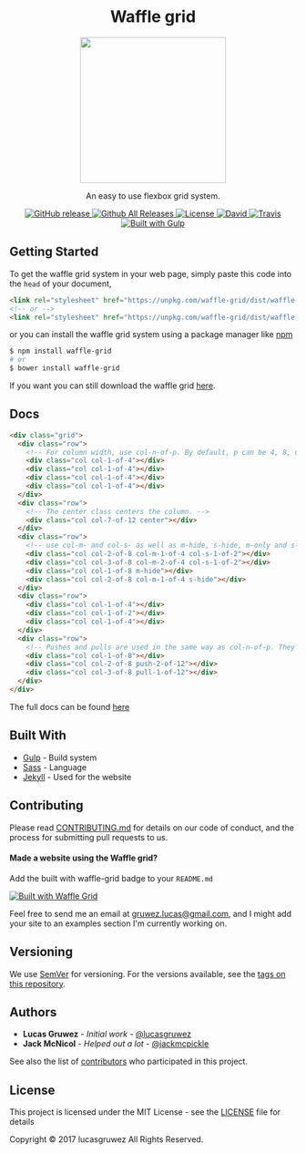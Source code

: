 <h1 align="center">Waffle grid</h1>
<p align="center">
  <img height="256" src="https://rawgit.com/lucasgruwez/waffle-grid/master/docs/img/waffle-logo.svg"/>
</p>
<p align="center">
An easy to use flexbox grid system.
</p>

<p align="center">
  <a href="https://github.com/lucasgruwez/waffle-grid/releases">
    <img src="https://img.shields.io/github/release/lucasgruwez/waffle-grid.svg" alt="GitHub release" data-pin-nopin="true">
  </a>
  <a href="">
    <img src="https://img.shields.io/github/downloads/lucasgruwez/waffle-grid/total.svg" alt="Github All Releases" data-pin-nopin="true">
  </a>
  <a href="LICENSE">
    <img src="https://img.shields.io/github/license/lucasgruwez/waffle-grid.svg" alt="License" data-pin-nopin="true">
  </a>
  <a href="">
    <img src="https://img.shields.io/david/dev/lucasgruwez/waffle-grid.svg" alt="David" data-pin-nopin="true">
  </a>
  <a href="https://travis-ci.org/lucasgruwez/waffle-grid">
    <img src="https://img.shields.io/travis/lucasgruwez/waffle-grid.svg" alt="Travis" data-pin-nopin="true">
    </a>
  <a href="http://gulpjs.com/">
    <img src="https://img.shields.io/badge/Built%20with-Gulp-%23CF4646.svg" alt="Built with Gulp" data-pin-nopin="true">
  </a>
</p>


## Getting Started

To get the waffle grid system in your web page, simply paste this code into the `head` of your document,
```html
<link rel="stylesheet" href="https://unpkg.com/waffle-grid/dist/waffle-grid.min.css">
<!-- or -->
<link rel="stylesheet" href="https://unpkg.com/waffle-grid/dist/waffle-grid.css">
```
or you can install the waffle grid system using a package manager like [npm](https://npmjs.com/package/waffle-grid)
```bash
$ npm install waffle-grid
# or
$ bower install waffle-grid
```
If you want you can still download the waffle grid [here](https://github.com/lucasgruwez/waffle-grid/releases/download/v1.3.1/waffle-grid.min.css).

## Docs

```html
<div class="grid">
  <div class="row">
    <!-- For column width, use col-n-of-p. By default, p can be 4, 8, or 12 -->
    <div class="col col-1-of-4"></div>
    <div class="col col-1-of-4"></div>
    <div class="col col-1-of-4"></div>
    <div class="col col-1-of-4"></div>
  </div>
  <div class="row">
    <!-- The center class centers the column. -->
    <div class="col col-7-of-12 center"></div>
  </div>
  <div class="row">
    <!-- use col-m- and col-s- as well as m-hide, s-hide, m-only and s-only to make your grid responsive -->
    <div class="col col-2-of-8 col-m-1-of-4 col-s-1-of-2"></div>
    <div class="col col-3-of-8 col-m-2-of-4 col-s-1-of-2"></div>
    <div class="col col-1-of-8 m-hide"></div>
    <div class="col col-2-of-8 col-m-1-of-4 s-hide"></div>
  </div>
  <div class="row">
    <div class="col col-1-of-4"></div>
    <div class="col col-1-of-2"></div>
    <div class="col col-1-of-4"></div>
  </div>
  <div class="row">
    <!-- Pushes and pulls are used in the same way as col-n-of-p. They can also be responsive, like pull-m-1-of-4 -->
    <div class="col col-1-of-8"></div>
    <div class="col col-2-of-8 push-2-of-12"></div>
    <div class="col col-3-of-8 pull-1-of-12"></div>
  </div>
</div>
```

The full docs can be found [here](https://github.com/lucasgruwez/waffle-grid/wiki)

## Built With

* [Gulp](http://gulpjs.com/) - Build system
* [Sass](https://sass-lang.com/) - Language
* [Jekyll](https://jekyllrb.com/) - Used for the website

## Contributing

Please read [CONTRIBUTING.md](./.github/CONTRIBUTING.md) for details on our code of conduct, and the process for submitting pull requests to us.

#### Made a website using the Waffle grid?

Add the built with waffle-grid badge to your `README.md`

[![Built with Waffle Grid](https://lucasgruwez.github.io/waffle-grid/img/built-with-waffle.svg)](https://lucasgruwez.github.io/waffle-grid/img/built-with-waffle.svg)


Feel free to send me an email at [gruwez.lucas@gmail.com](mailto:gruwez.lucas@gmail.com), and I might add your site to an examples section I'm currently working on.

## Versioning

We use [SemVer](http://semver.org/) for versioning. For the versions available, see the [tags on this repository](https://github.com/lucasgruwez/waffle-grid/tags).

## Authors

- **Lucas Gruwez** - *Initial work* - [@lucasgruwez](https://github.com/lucasgruwez)
- **Jack McNicol** - *Helped out a lot* - [@jackmcpickle](https://github.com/jackmcpickle)

See also the list of [contributors](https://github.com/lucasgruwez/waffle-grid/contributors) who participated in this project.

## License

This project is licensed under the MIT License - see the [LICENSE](LICENSE) file for details

Copyright &copy; 2017 lucasgruwez All Rights Reserved.
